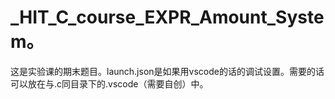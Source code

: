# _HIT_C_course_EXPR_Amount_System。
这是实验课的期末题目。launch.json是如果用vscode的话的调试设置。需要的话可以放在与.c同目录下的.vscode（需要自创）中。

